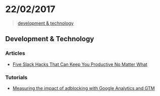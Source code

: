 # 22/02/2017

> [development & technology](#development--technology)


## Development & Technology

### Articles
- [Five Slack Hacks That Can Keep You Productive No Matter What](https://www.fastcompany.com/3068379/work-smart/five-slack-hacks-that-can-keep-you-productive-no-matter-what)

### Tutorials
- [Measuring the impact of adblocking with Google Analytics and GTM](http://juliencoquet.com/en/2015/12/29/measuring-the-impact-of-adblocking-with-google-analytics/)
